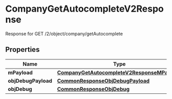 

# CompanyGetAutocompleteV2Response

Response for GET /2/object/company/getAutocomplete

## Properties

| Name | Type | Description | Notes |
|------------ | ------------- | ------------- | -------------|
|**mPayload** | [**CompanyGetAutocompleteV2ResponseMPayload**](CompanyGetAutocompleteV2ResponseMPayload.md) |  |  |
|**objDebugPayload** | [**CommonResponseObjDebugPayload**](CommonResponseObjDebugPayload.md) |  |  [optional] |
|**objDebug** | [**CommonResponseObjDebug**](CommonResponseObjDebug.md) |  |  [optional] |



